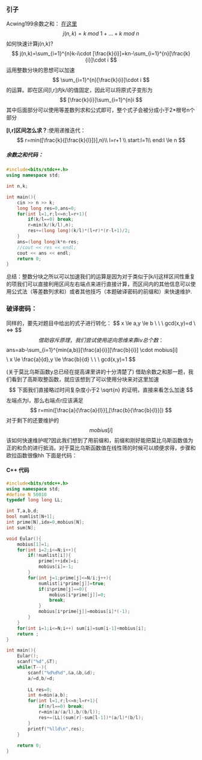 ### 引子
Acwing199余数之和： [在这里](https://www.acwing.com/problem/content/201/) 
$$
j(n,k)=k\ mod \ 1+...+k \ mod \ n
$$
如何快速计算j(n,k)?
$$
j(n,k)=\sum_{i=1}^{n}k-i\cdot [\frac{k}{i}]=kn-\sum_{i=1}^{n}[\frac{k}{i}]\cdot i
$$
运用整数分块的思想可以加速
$$
\sum_{i=1}^{n}[\frac{k}{i}]\cdot i
$$
的运算。即在区间[l,r]内k/i的值固定，因此可以将原式子变形为
$$
[\frac{k}{i}]\sum_{i=1}^{n}i
$$
其中后面部分可以使用等差数列求和公式即可，整个式子会被分成小于2*根号n个部分

**[l,r]区间怎么求？**:使用递推迭代：
$$
r=min([\frac{k}{[\frac{k}{l}]}],n)\\
l=r+1 \\
start:l=1\\
end:l \le n
$$

##### 余数之和代码：
```cpp
#include<bits/stdc++.h>
using namespace std;

int n,k;

int main(){
    cin >> n >> k;
    long long res=0,ans=0;
    for(int l=1,r;l<=n;l=r+1){
        if(k/l==0) break;
        r=min(k/(k/l),n);
        res+=(long long)(k/l)*(l+r)*(r-l+1)/2;
    }
    ans=(long long)k*n-res;
    //cout << res << endl;
    cout << ans << endl; 
    return 0;
}
```
总结：整数分块之所以可以加速我们的运算是因为对于类似于[k/i]这样区间性重复的项我们可以直接利用区间左右端点来进行直接计算，而区间内的其他信息可以使用公式法（等差数列求和）或者其他技巧（本题破译密码的前缀和）来快速维护.





### 破译密码：

同样的，要先对题目中给出的式子进行转化：
$$
x \le a,y \le b \ \ \ 
gcd(x,y)=d \ <=> 
\$$
$$
借助容斥原理，我们尝试使用逆向思维来靠iv总个数：
$$
ans=ab-\sum_{i=1}^{min(a,b)}[\frac{a}{i}][\frac{b}{i}] \cdot mobius[i] \
$$
$$
\ x \le \frac{a}{d},y \le \frac{b}{d} \ \ \ gcd(x,y)=1
$$

(关于莫比乌斯函数y总已经在提高课里讲的十分清楚了)
借助余数之和那一题，我们看到了高斯取整函数，就应该想到了可以使用分块来对这里加速
$$
下面我们直接略过时间复杂度小于2 \sqrt{n} 的证明，直接来看怎么加速
$$
左端点为l，那么右端点r应该满足
$$
r=min([\frac{a}{\frac{a}{l}}],[\frac{b}{\frac{b}{l}}])
$$
对于剩下的还要维护的
$$
mobius[i]
$$
该如何快速维护呢?因此我们想到了用前缀和，前缀和刚好能把莫比乌斯函数值为正的和负的进行抵消。对于莫比乌斯函数值在线性筛的时候可以顺便求得，步骤和欧拉函数很像hh
下面是代码：

#### C++ 代码
```cpp
#include<bits/stdc++.h>
using namespace std;
#define N 50010
typedef long long LL;

int T,a,b,d;
bool numlist[N+1];
int prime[N],idx=0,mobius[N];
int sum[N];

void Eular(){
    mobius[1]=1;
    for(int i=2;i<=N;i++){
        if(!numlist[i]){
            prime[++idx]=i;
            mobius[i]=-1;
        }
        for(int j=1;prime[j]<=N/i;j++){
            numlist[i*prime[j]]=true;
            if(i%prime[j]==0){
                mobius[i*prime[j]]=0;
                break;
            }
            mobius[i*prime[j]]=mobius[i]*(-1);
        }
    }
    for(int i=1;i<=N;i++) sum[i]=sum[i-1]+mobius[i];
    return ;
}

int main(){
    Eular();
    scanf("%d",&T);
    while(T--){
        scanf("%d%d%d",&a,&b,&d);
        a/=d,b/=d;
        
        LL res=0;
        int n=min(a,b);
        for(int l=1,r;l<=n;l=r+1){
            if(n/l==0) break;
            r=min(a/(a/l),b/(b/l));
            res+=(LL)(sum[r]-sum[l-1])*(a/l)*(b/l);
        }
        printf("%lld\n",res);
    }
    
    return 0;
}
```